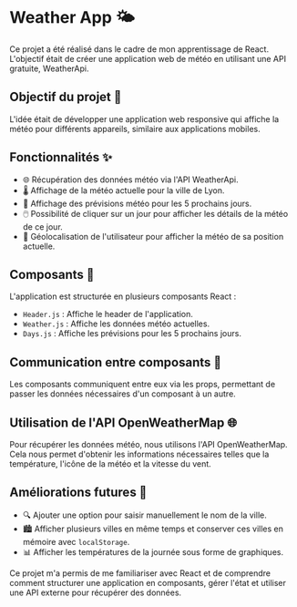 # Weather App 🌤️

Ce projet a été réalisé dans le cadre de mon apprentissage de React. L'objectif était de créer une application web de météo en utilisant une API gratuite, WeatherApi.

## Objectif du projet 🎯

L'idée était de développer une application web responsive qui affiche la météo pour différents appareils, similaire aux applications mobiles.

## Fonctionnalités ✨

- 🌐 Récupération des données météo via l'API WeatherApi.
- 🌡️ Affichage de la météo actuelle pour la ville de Lyon.
- 📅 Affichage des prévisions météo pour les 5 prochains jours.
- 🖱️ Possibilité de cliquer sur un jour pour afficher les détails de la météo de ce jour.
- 📍 Géolocalisation de l'utilisateur pour afficher la météo de sa position actuelle.

## Composants 🧩

L'application est structurée en plusieurs composants React :

- `Header.js` : Affiche le header de l'application.
- `Weather.js` : Affiche les données météo actuelles.
- `Days.js` : Affiche les prévisions pour les 5 prochains jours.

## Communication entre composants 🔄

Les composants communiquent entre eux via les props, permettant de passer les données nécessaires d'un composant à un autre.

## Utilisation de l'API OpenWeatherMap 🌐

Pour récupérer les données météo, nous utilisons l'API OpenWeatherMap. Cela nous permet d'obtenir les informations nécessaires telles que la température, l'icône de la météo et la vitesse du vent.

## Améliorations futures 🚀

- 🔍 Ajouter une option pour saisir manuellement le nom de la ville.
- 🏙️ Afficher plusieurs villes en même temps et conserver ces villes en mémoire avec `localStorage`.
- 📊 Afficher les températures de la journée sous forme de graphiques.

Ce projet m'a permis de me familiariser avec React et de comprendre comment structurer une application en composants, gérer l'état et utiliser une API externe pour récupérer des données.
